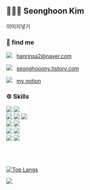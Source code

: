 ## 🧑🏻‍💻 Seonghoon Kim
이미지넣기

<h3>🔗 find me</h3>

  <a href="mailto:hanrinsa2@naver.com"><img src="https://img.shields.io/badge/Email-03C75A?style=flat-square&logo=Naver&logoColor=white"/></a> &nbsp; hanrinsa2@naver.com
  
  <a href="https://seonghooony.tistory.com"><img src="https://img.shields.io/badge/Blog-EA5220?style=flat-square&logo=Tistory&logoColor=white"/></a> &nbsp; [seonghooony.tistory.com](https://seonghooony.tistory.com)
  
  <a href="https://power-strand-7f4.notion.site/Seonghoon-Kim-b9cbf116a58e41cb9879bc509b02c280?pvs=4"><img src="https://img.shields.io/badge/Notion-ffffff?style=flat-square&logo=Notion&logoColor=black"/></a> &nbsp; [my notion](https://power-strand-7f4.notion.site/Seonghoon-Kim-b9cbf116a58e41cb9879bc509b02c280?pvs=4)

  <h3>⚙️ Skills</h3>
  <div>
    <img src="https://img.shields.io/badge/Swift-FA7343?style=flat-square&logo=Swift&logoColor=white"/>
    <img src="https://img.shields.io/badge/RxSwift-B7178C?style=flat-square&logo=ReactiveX&logoColor=white"/>
    <br>
    <img src="https://img.shields.io/badge/SnapKit-0095BD?style=flat-square"/>
    <img src="https://img.shields.io/badge/Alamofire-D84327?style=flat-square"/>
    <img src="https://img.shields.io/badge/ReactorKit-6EA1E0?style=flat-square"/>
    <br>
    <img src="https://img.shields.io/badge/MVVM-009000?style=flat-square"/>
    <img src="https://img.shields.io/badge/Clean Architecture-80FF00?style=flat-square"/>
    <br>
    <img src="https://img.shields.io/badge/SVN-809CC9?style=flat-square&logo=Subversion&logoColor=white"/>
    <img src="https://img.shields.io/badge/Git-000000?style=flat-square&logo=Git&logoColor=white"/>
    <br>
    <img src="https://img.shields.io/badge/Xcode-147EFB?style=flat-square&logo=Xcode&logoColor=white"/>
    <img src="https://img.shields.io/badge/iOS-000000?style=flat-square&logo=Apple&logoColor=white"/>
  </div>
  
  <br>
  <br>
  <br>

  
[![Top Langs](https://github-readme-stats.vercel.app/api/top-langs/?username=seonghooony&layout=compact)](https://github.com/anuraghazra/github-readme-stats)   

<a href="https://github.com/seonghooony"><img src="https://hits.seeyoufarm.com/api/count/incr/badge.svg?url=https%3A%2F%2Fgithub.com%2Fseonghooony&count_bg=%23E3E5CC&title_bg=%2317A9AE&icon=apple.svg&icon_color=%232AD3B6&title=Visited&edge_flat=false"/></a>







